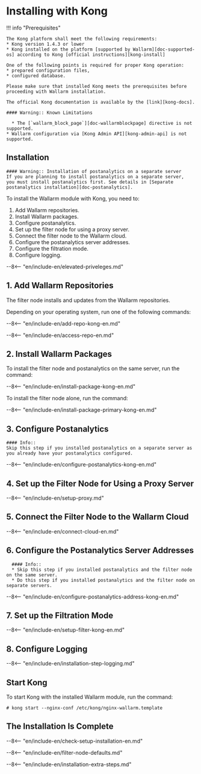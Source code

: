 [kong-install]:         https://konghq.com/install/
[kong-docs]:            https://getkong.org/docs/
[kong-admin-api]:       https://getkong.org/docs/0.10.x/admin-api/

[doc-wallarmblockpage]: ../admin-en/configure-parameters-en.html#wallarmblockpage
[doc-postanalytics]:    installation-postanalytics-en.md
[doc-supported-os]:     supported-platforms.md

# Installing with Kong

!!! info "Prerequisites"

    The Kong platform shall meet the following requirements:
    * Kong version 1.4.3 or lower
    * Kong installed on the platform [supported by Wallarm][doc-supported-os] according to Kong [official instructions][kong-install]
    
    One of the following points is required for proper Kong operation:
    * prepared configuration files,
    * configured database.
    
    Please make sure that installed Kong meets the prerequisites before proceeding with Wallarm installation.

    The official Kong documentation is available by the [link][kong-docs].

<!-- -->

    #### Warning:: Known Limitations
    
      * The [`wallarm_block_page`][doc-wallarmblockpage] directive is not supported.
    * Wallarm configuration via [Kong Admin API][kong-admin-api] is not supported.

## Installation

    #### Warning:: Installation of postanalytics on a separate server
    If you are planning to install postanalytics on a separate server,
    you must install postanalytics first. See details in [Separate postanalytics installation][doc-postanalytics].

To install the Wallarm module with Kong, you need to:

1. Add Wallarm repositories.
2. Install Wallarm packages.
3. Configure postanalytics.
4. Set up the filter node for using a proxy server.
5. Connect the filter node to the Wallarm cloud.
6. Configure the postanalytics server addresses.
7. Configure the filtration mode.
8. Configure logging.
    
<!-- -->

--8<-- "en/include-en/elevated-priveleges.md"

<!-- -->     

## 1. Add Wallarm Repositories

The filter node installs and updates from the Wallarm repositories.

Depending on your operating system, run one of the following commands:

--8<-- "en/include-en/add-repo-kong-en.md"

<!-- -->

--8<-- "en/include-en/access-repo-en.md"

<!-- -->

## 2. Install Wallarm Packages

To install the filter node and postanalytics on the same server, run the command:

--8<-- "en/include-en/install-package-kong-en.md"

To install the filter node alone, run the command:

--8<-- "en/include-en/install-package-primary-kong-en.md"

<!-- -->

## 3. Configure Postanalytics 

    #### Info::
    Skip this step if you installed postanalytics on a separate server as you already have your postanalytics configured.

<!-- -->

--8<-- "en/include-en/configure-postanalytics-kong-en.md"

<!-- -->

## 4. Set up the Filter Node for Using a Proxy Server

--8<-- "en/include-en/setup-proxy.md"

<!-- -->

## 5. Connect the Filter Node to the Wallarm Cloud

--8<-- "en/include-en/connect-cloud-en.md"

<!-- -->

## 6. Configure the Postanalytics Server Addresses

      #### Info::
      * Skip this step if you installed postanalytics and the filter node on the same server.
      * Do this step if you installed postanalytics and the filter node on separate servers.

<!-- -->

--8<-- "en/include-en/configure-postanalytics-address-kong-en.md"

<!-- -->

## 7. Set up the Filtration Mode

--8<-- "en/include-en/setup-filter-kong-en.md"

<!-- -->

## 8. Configure Logging

<!-- -->
--8<-- "en/include-en/installation-step-logging.md"
<!-- -->

## Start Kong

To start Kong with the installed Wallarm module, run the command:

```term
# kong start --nginx-conf /etc/kong/nginx-wallarm.template
```
    
<!-- -->

## The Installation Is Complete

--8<-- "en/include-en/check-setup-installation-en.md"

<!-- -->

--8<-- "en/include-en/filter-node-defaults.md"

<!-- -->

--8<-- "en/include-en/installation-extra-steps.md"